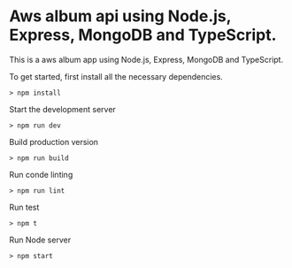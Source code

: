 # Aws album api using Node.js, Express, MongoDB and TypeScript.

This is a aws album app using Node.js, Express, MongoDB and TypeScript.

To get started, first install all the necessary dependencies.
```
> npm install
```

Start the development server
```
> npm run dev
```

Build production version
```
> npm run build
```

Run conde linting
```
> npm run lint
```

Run test
```
> npm t
```

Run Node server
```
> npm start
```
